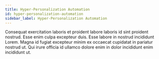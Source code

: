 ```yaml
---
title: Hyper-Personalization Automation
id: hyper-personalization-automation
sidebar_label: Hyper-Personalization Automation
---
```


Consequat exercitation laboris et proident labore laboris id sint proident nostrud. Esse enim culpa excepteur duis. Esse labore in nostrud incididunt Lorem. Magna id fugiat excepteur minim ex occaecat cupidatat in pariatur nostrud ut. Qui irure officia id ullamco dolore enim in dolor incididunt enim incididunt ut.

